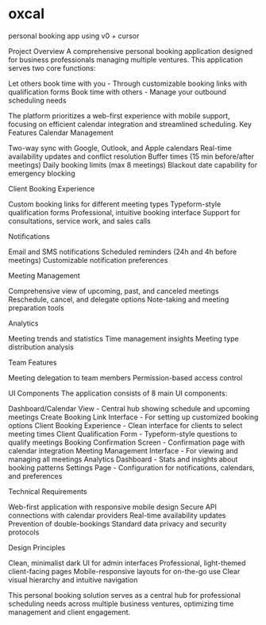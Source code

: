 # oxcal
personal booking app using v0 + cursor

Project Overview
A comprehensive personal booking application designed for business professionals managing multiple ventures. This application serves two core functions:

Let others book time with you - Through customizable booking links with qualification forms
Book time with others - Manage your outbound scheduling needs

The platform prioritizes a web-first experience with mobile support, focusing on efficient calendar integration and streamlined scheduling.
Key Features
Calendar Management

Two-way sync with Google, Outlook, and Apple calendars
Real-time availability updates and conflict resolution
Buffer times (15 min before/after meetings)
Daily booking limits (max 8 meetings)
Blackout date capability for emergency blocking

Client Booking Experience

Custom booking links for different meeting types
Typeform-style qualification forms
Professional, intuitive booking interface
Support for consultations, service work, and sales calls

Notifications

Email and SMS notifications
Scheduled reminders (24h and 4h before meetings)
Customizable notification preferences

Meeting Management

Comprehensive view of upcoming, past, and canceled meetings
Reschedule, cancel, and delegate options
Note-taking and meeting preparation tools

Analytics

Meeting trends and statistics
Time management insights
Meeting type distribution analysis

Team Features

Meeting delegation to team members
Permission-based access control

UI Components
The application consists of 8 main UI components:

Dashboard/Calendar View - Central hub showing schedule and upcoming meetings
Create Booking Link Interface - For setting up customized booking options
Client Booking Experience - Clean interface for clients to select meeting times
Client Qualification Form - Typeform-style questions to qualify meetings
Booking Confirmation Screen - Confirmation page with calendar integration
Meeting Management Interface - For viewing and managing all meetings
Analytics Dashboard - Stats and insights about booking patterns
Settings Page - Configuration for notifications, calendars, and preferences

Technical Requirements

Web-first application with responsive mobile design
Secure API connections with calendar providers
Real-time availability updates
Prevention of double-bookings
Standard data privacy and security protocols

Design Principles

Clean, minimalist dark UI for admin interfaces
Professional, light-themed client-facing pages
Mobile-responsive layouts for on-the-go use
Clear visual hierarchy and intuitive navigation

This personal booking solution serves as a central hub for professional scheduling needs across multiple business ventures, optimizing time management and client engagement.

